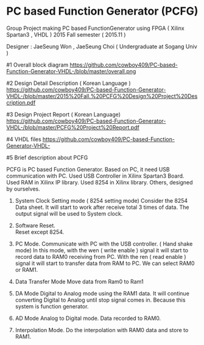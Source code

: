 # PC based Function Generator (PCFG)

Group Project making PC based FunctionGenerator using FPGA ( Xilinx Spartan3 , VHDL )
2015 Fall semester ( 2015.11 ) 

Designer : JaeSeung Won , JaeSeung Choi   ( Undergraduate at Sogang Univ )




#1 Overall block diagram
https://github.com/cowboy409/PC-based-Function-Generator-VHDL-/blob/master/overall.png

#2 Design Detail Description ( Korean Language )
https://github.com/cowboy409/PC-based-Function-Generator-VHDL-/blob/master/2015%20Fall.%20PCFG%20Design%20Project%20Description.pdf

#3 Design Project Report ( Korean Language)
https://github.com/cowboy409/PC-based-Function-Generator-VHDL-/blob/master/PCFG%20Project%20Report.pdf

#4 VHDL files
https://github.com/cowboy409/PC-based-Function-Generator-VHDL-

#5 Brief description about PCFG

PCFG is PC based Function Generator. Based on PC, it need USB communication with PC.
Used USB Controller in Xilinx Spartan3 Board.
Used RAM in Xilinx IP library.
Used 8254 in Xilinx library.
Others, designed by ourselves.

1. System Clock Setting mode ( 8254 setting mode)
 Consider the 8254 Data sheet. It will start to work after receive total 3 times of data.
 The output signal will be used to System clock.

2. Software Reset.  
 Reset except 8254.

3. PC Mode. 
Communicate with PC with the USB controller. ( Hand shake mode)
In this mode, with the wen ( write enable ) signal it will start to record data to RAM0 receiving from PC. With the ren ( read enable ) signal it will start to transfer data from RAM to PC. We can select RAM0 or RAM1.

4. Data Transfer Mode
Move data from Ram0 to Ram1

5. DA Mode
Digital to Analog mode using the RAM1 data. 
It will continue converting Digital to Analog until stop signal comes in. Because this system is function generator.

6. AD Mode
Analog to Digital mode. Data recorded to RAM0.

7. Interpolation Mode.
Do the interpolation with RAM0 data and store to RAM1.

